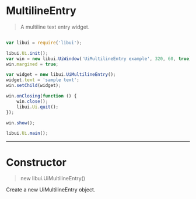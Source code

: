 
# MultilineEntry

> A multiline text entry widget.

```js

var libui = require('libui');

libui.Ui.init();
var win = new libui.UiWindow('UiMultilineEntry example', 320, 60, true);
win.margined = true;

var widget = new libui.UiMultilineEntry();
widget.text = 'sample text';
win.setChild(widget);

win.onClosing(function () {
	win.close();
	libui.Ui.quit();
});

win.show();

libui.Ui.main();


```

---

# Constructor

> new libui.UiMultilineEntry()

Create a new UiMultilineEntry object.

